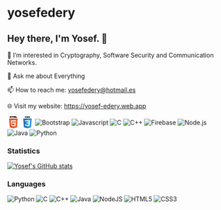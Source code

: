 # yosefedery
<h2> Hey there, I'm Yosef. 👋</h2>

👀 I’m interested in Cryptography, Software Security and Communication Networks.

💬 Ask me about Everything

📫 How to reach me: yosefedery@hotmail.es

🌐 Visit my website: https://yosef-edery.web.app

<p align='center'>
<!--     Technology --> 
</p>
<p align='left'>
    <img align="center" alt="HTML" width="28px" src="https://raw.githubusercontent.com/github/explore/80688e429a7d4ef2fca1e82350fe8e3517d3494d/topics/html/html.png" />
    <img align="center" alt="CSS" width="28px" src="https://raw.githubusercontent.com/github/explore/80688e429a7d4ef2fca1e82350fe8e3517d3494d/topics/css/css.png" />
                                    <img align="center" alt="Bootstrap" width="28px" src="https://upload.wikimedia.org/wikipedia/commons/b/b2/Bootstrap_logo.svg"/>
    <img align="center" alt="Javascript" width="28px" src="https://raw.githubusercontent.com/jmnote/z-icons/master/svg/javascript.svg" />
    <img align="center" alt="C" width="28px" src="https://raw.githubusercontent.com/jmnote/z-icons/master/svg/c.svg" />
    <img align="center" alt="C++" width="28px" src="https://raw.githubusercontent.com/jmnote/z-icons/master/svg/cpp.svg"/>
    <img align="center" alt="Firebase" width="28px" src="https://www.vectorlogo.zone/logos/firebase/firebase-icon.svg"/>
    <img align="center" alt="Node.js" width="28px" src="https://upload.wikimedia.org/wikipedia/commons/d/d9/Node.js_logo.svg"/>
    <img align="center" alt="Java" width="28px" src="https://raw.githubusercontent.com/jmnote/z-icons/master/svg/java.svg"/>
        <img align="center" alt="Python" width="28px" src="https://raw.githubusercontent.com/jmnote/z-icons/master/svg/python.svg"/>

### Statistics
[![Yosef's GitHub stats](https://github-readme-stats.vercel.app/api?username=yosefede06&theme=dark)](https://github.com/yosefede06/github-readme-stats)  
<!-- ![Top Langs](https://github-readme-stats.vercel.app/api/top-langs/?username=yosefede06&theme=dark&show_icons=true&langs_count=10&card_width=450) --!>

<!-- #### Education
- I've graduated from the Introduction to Node.js course on EDX.
- I've previously taken courses in basic C# as well as visual effects.
- I also have over 2 years of experience in Unity3D, including over a year of experience in C#. -->

### Languages
![Python](https://img.shields.io/badge/python-3670A0?style=for-the-badge&logo=python&logoColor=ffdd54)
![C](https://img.shields.io/badge/c-%2300599C.svg?style=for-the-badge&logo=c&logoColor=white)
![C++](https://img.shields.io/badge/c++-%2300599C.svg?style=for-the-badge&logo=c%2B%2B&logoColor=white)
![Java](https://img.shields.io/badge/java-%23ED8B00.svg?style=for-the-badge&logo=java&logoColor=white)
![NodeJS](https://img.shields.io/badge/node.js-6DA55F?style=for-the-badge&logo=node.js&logoColor=white)
![HTML5](https://img.shields.io/badge/html5-%23E34F26.svg?style=for-the-badge&logo=html5&logoColor=white)
![CSS3](https://img.shields.io/badge/css3-%231572B6.svg?style=for-the-badge&logo=css3&logoColor=white)





<!-- ### Qualifications

![edX](https://img.shields.io/badge/edX-%2302262B.svg?style=for-the-badge&logo=edX&logoColor=white)
![Udemy](https://img.shields.io/badge/Udemy-A435F0?style=for-the-badge&logo=Udemy&logoColor=white) --!>
